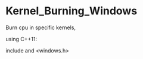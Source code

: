 # Kernel_Burning_Windows
Burn cpu in specific kernels,

using C++11:


include <thread> and <windows.h>
